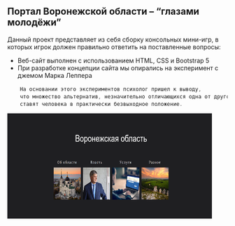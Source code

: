 ## Портал Воронежской области – “глазами молодёжи”


Данный проект представляет из себя сборку консольных мини-игр, в которых игрок должен правильно ответить на поставленные вопросы:
- Веб-сайт выполнен с использованием HTML, CSS и Bootstrap 5
- При разработке концепции сайта мы опирались на эксперимент с джемом Марка Леппера
```javascript
    На основании этого экспериментов психолог пришел к выводу, 
    что множество альтернатив, незначительно отличающихся одна от другой по своей сути, 
    ставят человека в практически безвыходное положение.
```
<img src="./jpeg/itog/main.png" width="468" height="240">
